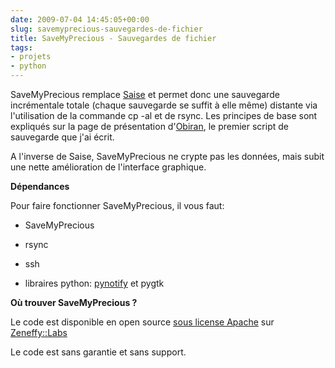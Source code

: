 ```yaml
---
date: 2009-07-04 14:45:05+00:00
slug: savemyprecious-sauvegardes-de-fichier
title: SaveMyPrecious - Sauvegardes de fichier
tags:
- projets
- python
---
```


SaveMyPrecious remplace [Saise](http://blog.zeneffy.fr/2008/09/saise-sauvegarde-incrementale-securisee/) et permet donc une sauvegarde incrémentale totale (chaque sauvegarde se suffit à elle même) distante via l'utilisation de la commande cp -al et de rsync. Les principes de base sont expliqués sur la page de présentation d'[Obiran](http://blog.zeneffy.fr/2008/05/obiran-outil-de-backup-incremental-en-ruby/), le premier script de sauvegarde que j'ai écrit.

A l'inverse de Saise, SaveMyPrecious ne crypte pas les données, mais subit une nette amélioration de l'interface graphique.

**Dépendances**

Pour faire fonctionner SaveMyPrecious, il vous faut:



	
  * SaveMyPrecious

	
  * rsync

	
  * ssh

	
  * libraires python: [pynotify](http://roscidus.com/desktop/node/336) et pygtk


**Où trouver SaveMyPrecious ?**

Le code est disponible en open source [sous license Apache](http://fr.wikipedia.org/wiki/Licence_Apache) sur [Zeneffy::Labs](http://labs.zeneffy.fr/wiki/savemyprecious)

Le code est sans garantie et sans support.
